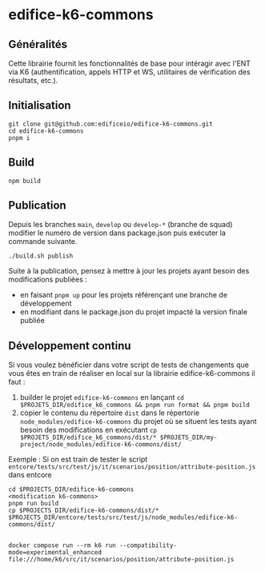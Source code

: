 # edifice-k6-commons

## Généralités

Cette librairie fournit les fonctionnalités de base pour intéragir avec l'ENT via K6 (authentification, appels HTTP et WS, utilitaires de vérification des résultats, etc.).

## Initialisation

```shell
git clone git@github.com:edificeio/edifice-k6-commons.git
cd edifice-k6-commons
pnpm i
```
## Build

```shell
npm build
```

## Publication

Depuis les branches `main`, `develop` ou `develop-*` (branche de squad) modifier le numéro de version dans package.json puis exécuter la commande suivante.

```shell
./build.sh publish
```

Suite à la publication, pensez à mettre à jour les projets ayant besoin des modifications publiées :
- en faisant `pnpm up` pour les projets référençant une branche de développement
- en modifiant dans le package.json du projet impacté la version finale publiée


## Développement continu

Si vous voulez bénéficier dans votre script de tests de changements que vous êtes en train de réaliser en local sur la 
librairie edifice-k6-commons il faut :

1. builder le projet `edifice-k6-commons` en lançant `cd $PROJETS_DIR/edifice_k6_commons && pnpm run format && pnpm build`
2. copier le contenu du répertoire `dist` dans le répertorie `node_modules/edifice-k6-commons` du projet où se situent les tests ayant besoin des modifications en exécutant `cp $PROJETS_DIR/edifice_k6_commons/dist/* $PROJETS_DIR/my-project/node_modules/edifice-k6-commons/dist/`


Exemple :
Si on est train de tester le script `entcore/tests/src/test/js/it/scenarios/position/attribute-position.js` dans entcore

```shell
cd $PROJECTS_DIR/edifice-k6-commons
<modification k6-commons>
pnpm run build
cp $PROJECTS_DIR/edifice-k6-commons/dist/* $PROJECTS_DIR/entcore/tests/src/test/js/node_modules/edifice-k6-commons/dist/


docker compose run --rm k6 run --compatibility-mode=experimental_enhanced file:///home/k6/src/it/scenarios/position/attribute-position.js
```